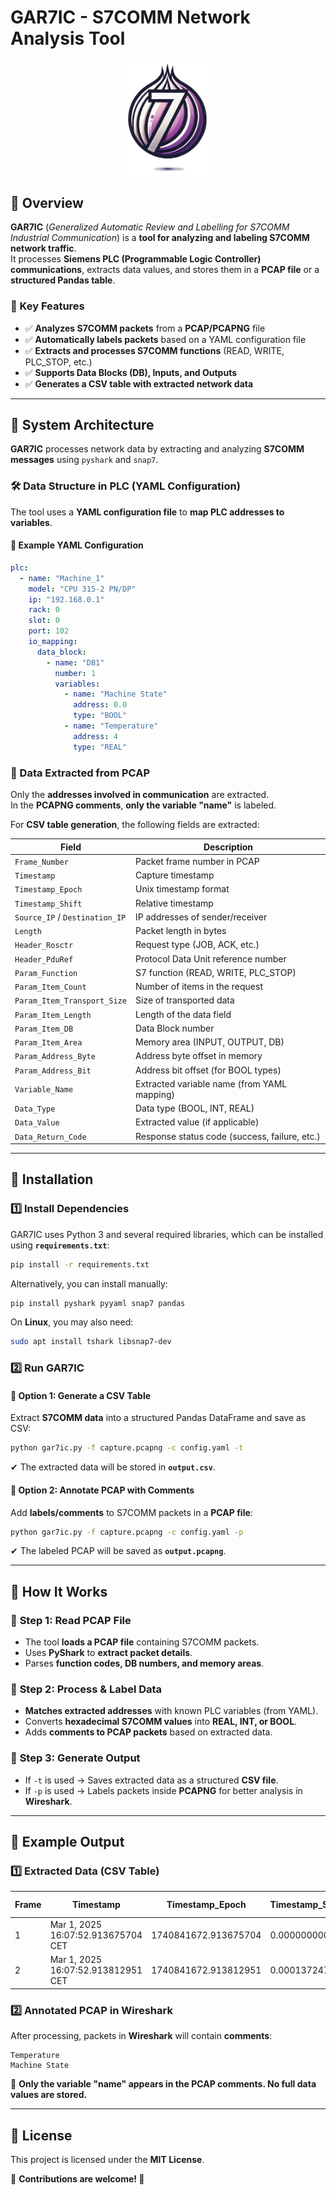 
# GAR7IC - S7COMM Network Analysis Tool  
<p align="center">
  <img src="gar7ic_logo.png" alt="GAR7IC Logo" width="150">
</p>

## 📌 Overview  
**GAR7IC** (*Generalized Automatic Review and Labelling for S7COMM Industrial Communication*) is a **tool for analyzing and labeling S7COMM network traffic**.  
It processes **Siemens PLC (Programmable Logic Controller) communications**, extracts data values, and stores them in a **PCAP file** or a **structured Pandas table**.

### 🎯 Key Features  
- ✅ **Analyzes S7COMM packets** from a **PCAP/PCAPNG** file  
- ✅ **Automatically labels packets** based on a YAML configuration file  
- ✅ **Extracts and processes S7COMM functions** (READ, WRITE, PLC_STOP, etc.)  
- ✅ **Supports Data Blocks (DB), Inputs, and Outputs**  
- ✅ **Generates a CSV table with extracted network data**  

---

## 📌 System Architecture  
**GAR7IC** processes network data by extracting and analyzing **S7COMM messages** using `pyshark` and `snap7`.  

### 🛠 Data Structure in PLC (YAML Configuration)  
The tool uses a **YAML configuration file** to **map PLC addresses to variables**.  

#### 🔹 **Example YAML Configuration**
```yaml
plc:
  - name: "Machine_1"
    model: "CPU 315-2 PN/DP"
    ip: "192.168.0.1"
    rack: 0
    slot: 0
    port: 102
    io_mapping:
      data_block:
        - name: "DB1"
          number: 1
          variables:
            - name: "Machine State"
              address: 0.0
              type: "BOOL"
            - name: "Temperature"
              address: 4
              type: "REAL"
```

### 📡 Data Extracted from PCAP  
Only the **addresses involved in communication** are extracted.  
In the **PCAPNG comments**, **only the variable "name"** is labeled.  

For **CSV table generation**, the following fields are extracted:  

| **Field**                   | **Description**                                   |
|-----------------------------|---------------------------------------------------|
| `Frame_Number`              | Packet frame number in PCAP                      |
| `Timestamp`                 | Capture timestamp                                |
| `Timestamp_Epoch`           | Unix timestamp format                            |
| `Timestamp_Shift`           | Relative timestamp                               |
| `Source_IP` / `Destination_IP` | IP addresses of sender/receiver           |
| `Length`                    | Packet length in bytes                          |
| `Header_Rosctr`             | Request type (JOB, ACK, etc.)                    |
| `Header_PduRef`             | Protocol Data Unit reference number             |
| `Param_Function`            | S7 function (READ, WRITE, PLC_STOP)              |
| `Param_Item_Count`          | Number of items in the request                   |
| `Param_Item_Transport_Size` | Size of transported data                        |
| `Param_Item_Length`         | Length of the data field                        |
| `Param_Item_DB`             | Data Block number                               |
| `Param_Item_Area`           | Memory area (INPUT, OUTPUT, DB)                  |
| `Param_Address_Byte`        | Address byte offset in memory                   |
| `Param_Address_Bit`         | Address bit offset (for BOOL types)             |
| `Variable_Name`             | Extracted variable name (from YAML mapping)      |
| `Data_Type`                 | Data type (BOOL, INT, REAL)                      |
| `Data_Value`                | Extracted value (if applicable)                  |
| `Data_Return_Code`          | Response status code (success, failure, etc.)    |

---

## 📌 Installation  
### 1️⃣ Install Dependencies  
GAR7IC uses Python 3 and several required libraries, which can be installed using **`requirements.txt`**:  
```sh
pip install -r requirements.txt
```
Alternatively, you can install manually:  
```sh
pip install pyshark pyyaml snap7 pandas
```
On **Linux**, you may also need:
```sh
sudo apt install tshark libsnap7-dev
```

### 2️⃣ Run GAR7IC  
#### 🔹 **Option 1: Generate a CSV Table**  
Extract **S7COMM data** into a structured Pandas DataFrame and save as CSV:  
```sh
python gar7ic.py -f capture.pcapng -c config.yaml -t
```
✔ The extracted data will be stored in **`output.csv`**.

#### 🔹 **Option 2: Annotate PCAP with Comments**  
Add **labels/comments** to S7COMM packets in a **PCAP file**:  
```sh
python gar7ic.py -f capture.pcapng -c config.yaml -p
```
✔ The labeled PCAP will be saved as **`output.pcapng`**.

---

## 📌 How It Works  
### 🔹 **Step 1: Read PCAP File**  
- The tool **loads a PCAP file** containing S7COMM packets.  
- Uses **PyShark** to **extract packet details**.  
- Parses **function codes, DB numbers, and memory areas**.  

### 🔹 **Step 2: Process & Label Data**  
- **Matches extracted addresses** with known PLC variables (from YAML).  
- Converts **hexadecimal S7COMM values** into **REAL, INT, or BOOL**.  
- Adds **comments to PCAP packets** based on extracted data.  

### 🔹 **Step 3: Generate Output**  
- If `-t` is used → Saves extracted data as a structured **CSV file**.  
- If `-p` is used → Labels packets inside **PCAPNG** for better analysis in **Wireshark**.  

---

## 📌 Example Output  
### 1️⃣ **Extracted Data (CSV Table)**

| Frame | Timestamp                          | Timestamp_Epoch       | Timestamp_Shift | Source IP  | Destination IP | Length | Header_Rosctr | Header_PduRef | Param_Function | Param_Item_Count | Param_Item_Transport_Size | Param_Item_Length | Param_Item_DB | Param_Item_Area | Param_Address_Byte | Param_Address_Bit | Variable_Name   | Data_Type | Data_Value | Data_Return_Code |
|-------|-----------------------------------|----------------------|----------------|------------|----------------|--------|---------------|---------------|---------------|----------------|------------------------|----------------|--------------|---------------|------------------|----------------|---------------|----------|------------|----------------|
| 1     | Mar 1, 2025 16:07:52.913675704 CET | 1740841672.913675704 | 0.000000000    | 127.0.0.1  | 127.0.0.1      | 97     | JOB           | 5376          | READ          | 1              | BYTE                   | 1              | 1            | DATA_BLOCK    | 0                | 0              | Machine state | BOOL     | Unknown    | Unknown        |
| 2     | Mar 1, 2025 16:07:52.913812951 CET | 1740841672.913812951 | 0.000137247    | 127.0.0.1  | 127.0.0.1      | 92     | ACK_DATA      | 5376          | READ          | 1              | Unknown                | Unknown        | Unknown      | Unknown       | Unknown          | Unknown        | Machine state | BOOL     | True       | SUCCESS        |

### 2️⃣ **Annotated PCAP in Wireshark**  
After processing, packets in **Wireshark** will contain **comments**:
```
Temperature
Machine State
```
🔹 **Only the variable "name" appears in the PCAP comments. No full data values are stored.**  

---

## 📌 License  
This project is licensed under the **MIT License**.

🔹 **Contributions are welcome! 🚀**

